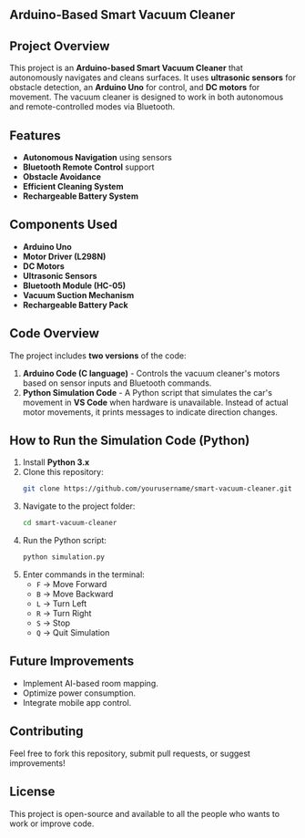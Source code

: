 ## Arduino-Based Smart Vacuum Cleaner

## Project Overview
This project is an **Arduino-based Smart Vacuum Cleaner** that autonomously navigates and cleans surfaces. It uses **ultrasonic sensors** for obstacle detection, an **Arduino Uno** for control, and **DC motors** for movement. The vacuum cleaner is designed to work in both autonomous and remote-controlled modes via Bluetooth.

## Features
- **Autonomous Navigation** using sensors
- **Bluetooth Remote Control** support
- **Obstacle Avoidance**
- **Efficient Cleaning System**
- **Rechargeable Battery System**

## Components Used
- **Arduino Uno**
- **Motor Driver (L298N)**
- **DC Motors**
- **Ultrasonic Sensors**
- **Bluetooth Module (HC-05)**
- **Vacuum Suction Mechanism**
- **Rechargeable Battery Pack**

## Code Overview
The project includes **two versions** of the code:
1. **Arduino Code (C language)** - Controls the vacuum cleaner's motors based on sensor inputs and Bluetooth commands.
2. **Python Simulation Code** - A Python script that simulates the car's movement in **VS Code** when hardware is unavailable. Instead of actual motor movements, it prints messages to indicate direction changes.

## How to Run the Simulation Code (Python)
1. Install **Python 3.x**
2. Clone this repository:
   ```sh
   git clone https://github.com/yourusername/smart-vacuum-cleaner.git
   ```
3. Navigate to the project folder:
   ```sh
   cd smart-vacuum-cleaner
   ```
4. Run the Python script:
   ```sh
   python simulation.py
   ```
5. Enter commands in the terminal:
   - `F` → Move Forward
   - `B` → Move Backward
   - `L` → Turn Left
   - `R` → Turn Right
   - `S` → Stop
   - `Q` → Quit Simulation

## Future Improvements
- Implement AI-based room mapping.
- Optimize power consumption.
- Integrate mobile app control.

## Contributing
Feel free to fork this repository, submit pull requests, or suggest improvements!

## License
This project is open-source and available to all the people who wants to work or improve code.

